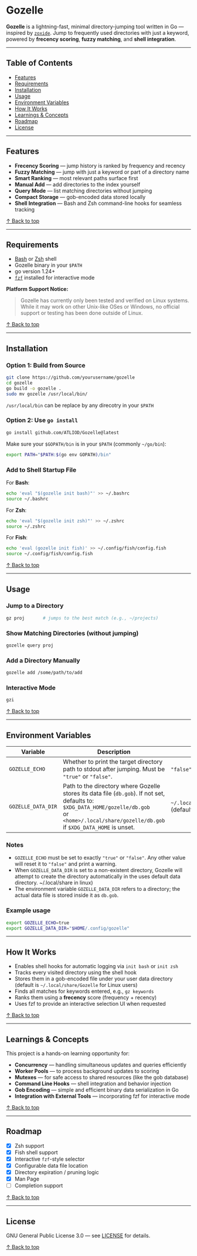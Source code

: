 # Gozelle

**Gozelle** is a lightning-fast, minimal directory-jumping tool written in Go — inspired by [`zoxide`](https://github.com/ajeetdsouza/zoxide). Jump to frequently used directories with just a keyword, powered by **frecency scoring**, **fuzzy matching**, and **shell integration**.

---

## Table of Contents

- [Features](#Features)
- [Requirements](#Requirements)
- [Installation](#Installation)
- [Usage](#Usage)
- [Environment Variables](#Environment-Variables)
- [How It Works](#How-it-works)
- [Learnings & Concepts](#Learnings--concepts)
- [Roadmap](#Roadmap)
- [License](#License)

---

## Features

- **Frecency Scoring** — jump history is ranked by frequency and recency  
- **Fuzzy Matching** — jump with just a keyword or part of a directory name  
- **Smart Ranking** — most relevant paths surface first  
- **Manual Add** — add directories to the index yourself  
- **Query Mode** — list matching directories without jumping  
- **Compact Storage** — gob-encoded data stored locally  
- **Shell Integration** — Bash and Zsh command-line hooks for seamless tracking

[↑ Back to top](#Gozelle)

---

## Requirements

- [Bash](https://www.gnu.org/software/bash/) or [Zsh](https://www.zsh.org/) shell  
- Gozelle binary in your `$PATH`  
- go version 1.24+
- [`fzf`](https://github.com/junegunn/fzf) installed for interactive mode

**Platform Support Notice:**  
> Gozelle has currently only been tested and verified on Linux systems. While it may work on other Unix-like OSes or Windows, no official support or testing has been done outside of Linux.


[↑ Back to top](#Gozelle)

---

## Installation

### Option 1: Build from Source

```bash
git clone https://github.com/yourusername/gozelle
cd gozelle
go build -o gozelle .
sudo mv gozelle /usr/local/bin/
```
`/usr/local/bin` can be replace by any direcotry in your `$PATH`

### Option 2: Use `go install`

```bash
go install github.com/ATLIOD/Gozelle@latest
```

Make sure your `$GOPATH/bin` is in your `$PATH` (commonly `~/go/bin`):

```bash
export PATH="$PATH:$(go env GOPATH)/bin"
```

### Add to Shell Startup File

For **Bash**:

```bash
echo 'eval "$(gozelle init bash)"' >> ~/.bashrc
source ~/.bashrc
```

For **Zsh**:

```bash
echo 'eval "$(gozelle init zsh)"' >> ~/.zshrc
source ~/.zshrc
```

For **Fish**:

```bash
echo 'eval (gozelle init fish)' >> ~/.config/fish/config.fish
source ~/.config/fish/config.fish
```

[↑ Back to top](#Gozelle)

---

## Usage

### Jump to a Directory

```bash
gz proj       # jumps to the best match (e.g., ~/projects)
```

### Show Matching Directories (without jumping)

```bash
gozelle query proj
```

### Add a Directory Manually

```bash
gozelle add /some/path/to/add
```
### Interactive Mode
```bash
gzi
```

[↑ Back to top](#Gozelle)

---
## Environment Variables

| Variable          | Description                                                                                 | Default                                                                                           |
|-------------------|---------------------------------------------------------------------------------------------|-------------------------------------------------------------------------------------------------|
| `GOZELLE_ECHO`    | Whether to print the target directory path to stdout after jumping. Must be `"true"` or `"false"`. | `"false"` (default)                                                                             |
| `GOZELLE_DATA_DIR`| Path to the directory where Gozelle stores its data file (`db.gob`). If not set, defaults to: <br> `$XDG_DATA_HOME/gozelle/db.gob` <br> or `<home>/.local/share/gozelle/db.gob` if `$XDG_DATA_HOME` is unset. | `~/.local/share/gozelle/db.gob` (default)                                                       |

### Notes

- `GOZELLE_ECHO` must be set to exactly `"true"` or `"false"`. Any other value will reset it to `"false"` and print a warning.
- When `GOZELLE_DATA_DIR` is set to a non-existent directory, Gozelle will attempt to create the directory automatically in the uses default data directory. ~/.local/share in linux)
- The environment variable `GOZELLE_DATA_DIR` refers to a directory; the actual data file is stored inside it as `db.gob`.

### Example usage

```bash
export GOZELLE_ECHO=true
export GOZELLE_DATA_DIR="$HOME/.config/gozelle"
```

---

## How It Works

- Enables shell hooks for automatic logging via `init bash` or `init zsh`  
- Tracks every visited directory using the shell hook  
- Stores them in a gob-encoded file under your user data directory (default is `~/.local/share/Gozelle` for Linux users)  
- Finds all matches for keywords entered, e.g., `gz keywords`  
- Ranks them using a **frecency** score (frequency + recency)
- Uses fzf to provide an interactive selection UI when requested

[↑ Back to top](#Gozelle)

---

## Learnings & Concepts

This project is a hands-on learning opportunity for:

- **Concurrency** — handling simultaneous updates and queries efficiently  
- **Worker Pools** — to process background updates to scoring  
- **Mutexes** — for safe access to shared resources (like the gob database)  
- **Command Line Hooks** — shell integration and behavior injection  
- **Gob Encoding** — simple and efficient binary data serialization in Go
- **Integration with External Tools** — incorporating fzf for interactive mode

[↑ Back to top](#Gozelle)

---

## Roadmap

- [x] Zsh support  
- [x] Fish shell support  
- [x] Interactive `fzf`-style selector  
- [X] Configurable data file location  
- [x] Directory expiration / pruning logic  
- [X] Man Page  
- [ ] Completion support

[↑ Back to top](#Gozelle)

---

## License


GNU General Public License 3.0 — see [LICENSE](LICENSE) for details.


[↑ Back to top](#Gozelle)
